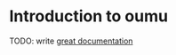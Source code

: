 # Introduction to oumu

TODO: write [great documentation](http://jacobian.org/writing/what-to-write/)
